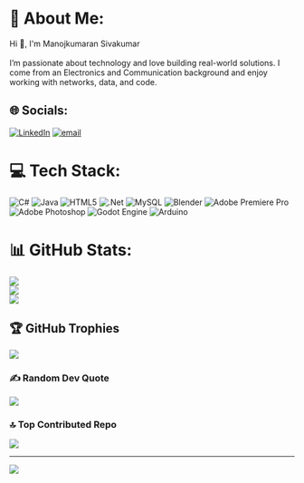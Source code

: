 # 💫 About Me:
Hi 👋, I'm Manojkumaran Sivakumar<br><br>I’m passionate about technology and love building real-world solutions. I come from an Electronics and Communication background and enjoy working with networks, data, and code.


## 🌐 Socials:
[![LinkedIn](https://img.shields.io/badge/LinkedIn-%230077B5.svg?logo=linkedin&logoColor=white)](https://linkedin.com/in/https://www.linkedin.com/in/manojkumaran-sivakumar-677204280/) [![email](https://img.shields.io/badge/Email-D14836?logo=gmail&logoColor=white)](mailto:manojkumaransivakumar@gmail.com) 

# 💻 Tech Stack:
![C#](https://img.shields.io/badge/c%23-%23239120.svg?style=for-the-badge&logo=csharp&logoColor=white) ![Java](https://img.shields.io/badge/java-%23ED8B00.svg?style=for-the-badge&logo=openjdk&logoColor=white) ![HTML5](https://img.shields.io/badge/html5-%23E34F26.svg?style=for-the-badge&logo=html5&logoColor=white) ![.Net](https://img.shields.io/badge/.NET-5C2D91?style=for-the-badge&logo=.net&logoColor=white) ![MySQL](https://img.shields.io/badge/mysql-4479A1.svg?style=for-the-badge&logo=mysql&logoColor=white) ![Blender](https://img.shields.io/badge/blender-%23F5792A.svg?style=for-the-badge&logo=blender&logoColor=white) ![Adobe Premiere Pro](https://img.shields.io/badge/Adobe%20Premiere%20Pro-9999FF.svg?style=for-the-badge&logo=Adobe%20Premiere%20Pro&logoColor=white) ![Adobe Photoshop](https://img.shields.io/badge/adobe%20photoshop-%2331A8FF.svg?style=for-the-badge&logo=adobe%20photoshop&logoColor=white) ![Godot Engine](https://img.shields.io/badge/GODOT-%23FFFFFF.svg?style=for-the-badge&logo=godot-engine) ![Arduino](https://img.shields.io/badge/-Arduino-00979D?style=for-the-badge&logo=Arduino&logoColor=white)
# 📊 GitHub Stats:
![](https://github-readme-stats.vercel.app/api?username=Manojkumaran259&theme=dark&hide_border=false&include_all_commits=false&count_private=false)<br/>
![](https://nirzak-streak-stats.vercel.app/?user=Manojkumaran259&theme=dark&hide_border=false)<br/>
![](https://github-readme-stats.vercel.app/api/top-langs/?username=Manojkumaran259&theme=dark&hide_border=false&include_all_commits=false&count_private=false&layout=compact)

## 🏆 GitHub Trophies
![](https://github-profile-trophy.vercel.app/?username=Manojkumaran259&theme=radical&no-frame=false&no-bg=true&margin-w=4)

### ✍️ Random Dev Quote
![](https://quotes-github-readme.vercel.app/api?type=horizontal&theme=radical)

### 🔝 Top Contributed Repo
![](https://github-contributor-stats.vercel.app/api?username=Manojkumaran259&limit=5&theme=dark&combine_all_yearly_contributions=true)

---
[![](https://visitcount.itsvg.in/api?id=Manojkumaran259&icon=0&color=0)](https://visitcount.itsvg.in)

<!-- Proudly created with GPRM ( https://gprm.itsvg.in ) -->
